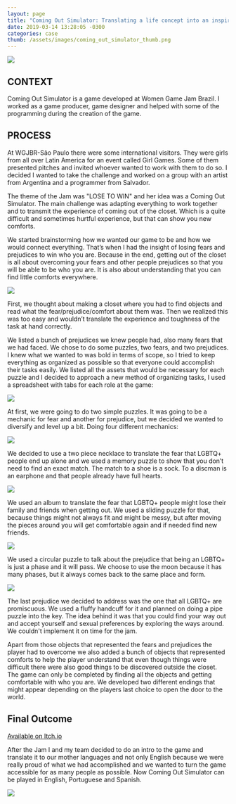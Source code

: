 ```yaml
---
layout: page
title: "Coming Out Simulator: Translating a life concept into an inspirational game"
date: 2019-03-14 13:28:05 -0300
categories: case
thumb: /assets/images/coming_out_simulator_thumb.png
---
```


![](/assets/images/post_coming_out_1.png)

## CONTEXT

Coming Out Simulator is a game developed at Women Game Jam Brazil. I worked as a game producer, game designer and helped with some of the programming during the creation of the game.

## PROCESS

At WGJBR-São Paulo there were some international visitors. They were girls from all over Latin America for an event called Girl Games. Some of them presented pitches and invited whoever wanted to work with them to do so. I decided I wanted to take the challenge and worked on a group with an artist from Argentina and a programmer from Salvador.

The theme of the Jam was "LOSE TO WIN" and her idea was a Coming Out Simulator. The main challenge was adapting everything to work together and to transmit the experience of coming out of the closet. Which is a quite difficult and sometimes hurtful experience, but that can show you new comforts.

We started brainstorming how we wanted our game to be and how we would connect everything. That’s when I had the insight of losing fears and prejudices to win who you are. Because in the end, getting out of the closet is all about overcoming your fears and other people prejudices so that you will be able to be who you are. It is also about understanding that you can find little comforts everywhere.

![](/assets/images/post_coming_out_2.png)

First, we thought about making a closet where you had to find objects and read what the fear/prejudice/comfort about them was. Then we realized this was too easy and wouldn’t translate the experience and toughness of the task at hand correctly.

We listed a bunch of prejudices we knew people had, also many fears that we had faced. We chose to do some puzzles, two fears, and two prejudices. I knew what we wanted to was bold in terms of scope, so I tried to keep everything as organized as possible so that everyone could accomplish their tasks easily. We listed all the assets that would be necessary for each puzzle and I decided to approach a new method of organizing tasks, I used a spreadsheet with tabs for each role at the game:

![](/assets/images/post_coming_out_3.png)

At first, we were going to do two simple puzzles. It was going to be a mechanic for fear and another for prejudice, but we decided we wanted to diversify and level up a bit. Doing four different mechanics:

![](/assets/images/post_coming_out_4.png)

We decided to use a two piece necklace to translate the fear that LGBTQ+ people end up alone and we used a memory puzzle to show that you don’t need to find an exact match. The match to a shoe is a sock. To a discman is an earphone and that people already have full hearts.

![](/assets/images/post_coming_out_5.png)

We used an album to translate the fear that LGBTQ+ people might lose their family and friends when getting out. We used a sliding puzzle for that, because things might not always fit and might be messy, but after moving the pieces around you will get comfortable again and if needed find new friends.

![](/assets/images/post_coming_out_6.png)

We used a circular puzzle to talk about the prejudice that being an LGBTQ+ is just a phase and it will pass. We choose to use the moon because it has many phases, but it always comes back to the same place and form.

![](/assets/images/post_coming_out_7.png)

The last prejudice we decided to address was the one that all LGBTQ+ are promiscuous. We used a fluffy handcuff for it and planned on doing a pipe puzzle into the key. The idea behind it was that you could find your way out and accept yourself and sexual preferences by exploring the ways around. We couldn't implement it on time for the jam.

Apart from those objects that represented the fears and prejudices the player had to overcome we also added a bunch of objects that represented comforts to help the player understand that even though things were difficult there were also good things to be discovered outside the closet. The game can only be completed by finding all the objects and getting comfortable with who you are. We developed two different endings that might appear depending on the players last choice to open the door to the world.

## Final Outcome

[Available on Itch.io](https://rapyo.itch.io/coming-out-simulator)

After the Jam I and my team decided to do an intro to the game and translate it to our mother languages and not only English because we were really proud of what we had accomplished and we wanted to turn the game accessible for as many people as possible. Now Coming Out Simulator can be played in English, Portuguese and Spanish.

![](/assets/images/post_coming_out_8.jpg)
